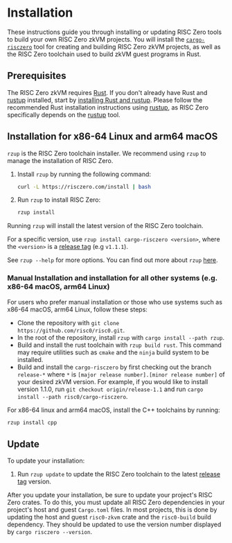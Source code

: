 # Installation

These instructions guide you through installing or updating RISC Zero tools to build your own RISC Zero zkVM projects. You will install the [`cargo-risczero`][cargo-risczero] tool for creating and building RISC Zero zkVM projects, as well as the RISC Zero toolchain used to build zkVM guest programs in Rust.

## Prerequisites

The RISC Zero zkVM requires [Rust]. If you don't already have Rust and [rustup] installed, start by [installing Rust and rustup][install-rust]. Please follow the recommended Rust installation instructions using [rustup], as RISC Zero specifically depends on the [rustup] tool.

## Installation for x86-64 Linux and arm64 macOS

`rzup` is the RISC Zero toolchain installer. We recommend using `rzup` to manage the installation of RISC Zero.

1. Install `rzup` by running the following command:
   ```sh
   curl -L https://risczero.com/install | bash
   ```
2. Run `rzup` to install RISC Zero:
   ```sh
   rzup install
   ```

Running `rzup` will install the latest version of the RISC Zero toolchain.

For a specific version, use `rzup install cargo-risczero <version>`, where the `<version>` is a [release tag] (e.g `v1.1.1`).

See `rzup --help` for more options. You can find out more about `rzup` [here][rzup-repo].

### Manual Installation and installation for all other systems (e.g. x86-64 macOS, arm64 Linux)

For users who prefer manual installation or those who use systems such as x86-64 macOS, arm64 Linux, follow these steps:

- Clone the repository with `git clone https://github.com/risc0/risc0.git`.
- In the root of the repository, install `rzup` with `cargo install --path rzup`.
- Build and install the rust toolchain with `rzup build rust`. This command may require utilities such as `cmake` and the `ninja` build system to be installed.
- Build and install the `cargo-risczero` by first checking out the branch `release-*` where `*` is `[major release number].[minor release number]` of your desired zkVM version. For example, if you would like to install version 1.1.0, run `git checkout origin/release-1.1` and run `cargo install --path risc0/cargo-risczero`.

For x86-64 linux and arm64 macOS, install the C++ toolchains by running:

```sh
rzup install cpp
```

## Update

To update your installation:

1. Run `rzup update` to update the RISC Zero toolchain to the latest [release tag] version.

After you update your installation, be sure to update your project's RISC Zero crates. To do this, you must update all RISC Zero dependencies in your project's host and guest `Cargo.toml` files. In most projects, this is done by updating the host and guest `risc0-zkvm` crate and the `risc0-build` build dependency. They should be updated to use the version number displayed by `cargo risczero --version`.

[cargo-risczero]: https://crates.io/crates/cargo-risczero
[install-rust]: https://doc.rust-lang.org/cargo/getting-started/installation.html
[release tag]: https://github.com/risc0/risc0/releases
[Rust]: https://www.rust-lang.org
[rustup]: https://rustup.rs
[rzup-repo]: https://github.com/risc0/risc0/tree/release-1.1/rzup
